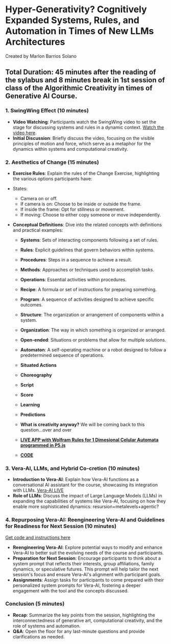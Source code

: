 # Hyper-Generativity? Cognitively Expanded Systems, Rules, and Automation in Times of New LLMs Architectures
Created by Marlon Barrios Solano
## Total Duration: 45 minutes after the reading of the sylabus and 8 minutes break in 1st session of class of the Algorithmic Creativity in times of Generative AI Course.

### 1. SwingWing Effect (10 minutes)
- **Video Watching**: Participants watch the SwingWing video to set the stage for discussing systems and rules in a dynamic context. [Watch the video here](https://www.youtube.com/watch?v=8kcUjuXBFA8).
- **Initial Discussion**: Briefly discuss the video, focusing on the visible principles of motion and force, which serve as a metaphor for the dynamics within systems and computational creativity.

### 2. Aesthetics of Change (15 minutes)
- **Exercise Rules**: Explain the rules of the Change Exercise, highlighting the various options participants have:
  
- States:
  - Camera on or off.
  - If camera is on: Choose to be inside or outside the frame.
  - If inside the frame: Opt for stillness or movement.
  - If moving: Choose to either copy someone or move independently.
- **Conceptual Definitions**: Dive into the related concepts with definitions and practical examples:
  - **Systems**: Sets of interacting components following a set of rules.
  - **Rules**: Explicit guidelines that govern behaviors within systems.
  - **Procedures**: Steps in a sequence to achieve a result.
  - **Methods**: Approaches or techniques used to accomplish tasks.
  - **Operations**: Essential activities within procedures.
  - **Recipe**: A formula or set of instructions for preparing something.
  - **Program**: A sequence of activities designed to achieve specific outcomes.
  - **Structure**: The organization or arrangement of components within a system.
  - **Organization**: The way in which something is organized or arranged.
  - **Open-ended**: Situations or problems that allow for multiple solutions.
  - **Automaton**: A self-operating machine or a robot designed to follow a predetermined sequence of operations.
  - **Situated Actions**
  - **Choreography**
  - **Script**
  - **Score**
  - **Learning**
  - **Predictions**
  
 
  - **What is creativity anyway?** We will be coming back to this question...over and over


  - **[LIVE APP with Wolfram Rules for 1 Dimesional Celular Automata programmed in P5.js](https://marlonbarrios.github.io/wolframatic/)**
  - **[CODE](https://github.com/marlonbarrios/wolframatic/tree/mondrian?tab=readme-ov-file#wolframatic---cellular-automaton-visualizer)**

### 3. Vera-AI, LLMs, and Hybrid Co-cretion (10 minutes)
- **Introduction to Vera-AI**: Explain how Vera-AI functions as a conversational AI assistant for the course, showcasing its integration with LLMs.
  [Vera-AI LIVE](https://vera-ai.vercel.app/)
- **Role of LLMs**: Discuss the impact of Large Language Models (LLMs) in expanding the capabilities of systems like Vera-AI, focusing on how they enable more sophisticated dynamics: resursion+metalevels+agentic?

### 4. Repurposing Vera-AI: Reengineering Vera-AI and Guidelines for Readiness for Next Session (10 minutes)
[Get code and instructions here](https://github.com/marlonbarrios/vera-ai2?tab=readme-ov-file#vera-ai-an-ai-enhanced-chat-application-for-llms-on-computational-creativity-and-llms)

- **Reengineering Vera-AI**: Explore potential ways to modify and enhance Vera-AI to better suit the evolving needs of the course and participants.
- **Preparation for Next Session**: Encourage participants to think about a system prompt that reflects their interests, group affiliations, family dynamics, or speculative futures. This prompt will help tailor the next session's focus and ensure Vera-AI's alignment with participant goals.
- **Assignments**: Assign tasks for participants to come prepared with their personalized system prompts for Vera-AI, fostering a deeper engagement with the tool and the concepts discussed.

### Conclusion (5 minutes)
- **Recap**: Summarize the key points from the session, highlighting the interconnectedness of generative art, computational creativity, and the role of systems and automation.
- **Q&A**: Open the floor for any last-minute questions and provide clarifications as needed.
